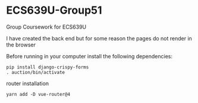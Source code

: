 # ECS639U-Group51
Group Coursework for ECS639U 

I have created the back end but for some reason the pages do not render in the browser

Before running in your computer install the following dependencies:

```
pip install django-crispy-forms
. auction/bin/activate 
```

router installation
``` 
yarn add -D vue-router@4 
```
